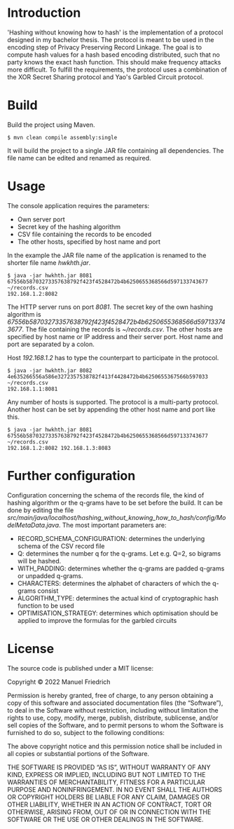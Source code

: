 Introduction
============
'Hashing without knowing how to hash' is the implementation of a protocol designed in my bachelor thesis.
The protocol is meant to be used in the encoding step of Privacy Preserving Record Linkage.
The goal is to compute hash values for a hash based encoding distributed, such that no party knows the exact hash function. This should make frequency attacks more difficult.
To fulfill the requirements, the protocol uses a combination of the XOR Secret Sharing protocol and Yao's Garbled Circuit protocol.

Build
=====
Build the project using Maven.
~~~
$ mvn clean compile assembly:single
~~~
It will build the project to a single JAR file containing all dependencies.
The file name can be edited and renamed as required.

Usage
=====
The console application requires the parameters:
- Own server port
- Secret key of the hashing algorithm
- CSV file containing the records to be encoded
- The other hosts, specified by host name and port

In the example the JAR file name of the application is renamed to the shorter file name *hwkhth.jar*.
~~~
$ java -jar hwkhth.jar 8081 67556b58703273357638792f423f4528472b4b6250655368566d597133743677 ~/records.csv
192.168.1.2:8082
~~~

The HTTP server runs on port *8081*.
The secret key of the own hashing algorithm is *67556b58703273357638792f423f4528472b4b6250655368566d597133743677*.
The file containing the records is *~/records.csv*.
The other hosts are specified by host name or IP address and their server port. Host name and port are separated by a colon.

Host *192.168.1.2* has to type the counterpart to participate in the protocol.
~~~
$ java -jar hwkhth.jar 8082 4e635266556a586e3272357538782f413f4428472b4b6250655367566b597033 ~/records.csv
192.168.1.1:8081
~~~

Any number of hosts is supported. The protocol is a multi-party protocol. Another host can be set by appending the other host name and port like this.
~~~
$ java -jar hwkhth.jar 8081 67556b58703273357638792f423f4528472b4b6250655368566d597133743677 ~/records.csv
192.168.1.2:8082 192.168.1.3:8083
~~~

Further configuration
=====================
Configuration concerning the schema of the records file, the kind of hashing algorithm or the q-grams have to be set before the build.
It can be done by editing the file *src/main/java/localhost/hashing_without_knowing_how_to_hash/config/ModelMetaData.java*.
The most important parameters are:
- RECORD_SCHEMA_CONFIGURATION: determines the underlying schema of the CSV record file
- Q: determines the number q for the q-grams. Let e.g. Q=2, so bigrams will be hashed.
- WITH_PADDING: determines whether the q-grams are padded q-grams or unpadded q-grams.
- CHARACTERS: determines the alphabet of characters of which the q-grams consist
- ALGORITHM_TYPE: determines the actual kind of cryptographic hash function to be used
- OPTIMISATION_STRATEGY: determines which optimisation should be applied to improve the formulas for the garbled circuits

License
=======
The source code is published under a MIT license:

Copyright © 2022 Manuel Friedrich

Permission is hereby granted, free of charge, to any person obtaining a copy of this software and associated documentation files (the “Software”), to deal in the Software without restriction, including without limitation the rights to use, copy, modify, merge, publish, distribute, sublicense, and/or sell copies of the Software, and to permit persons to whom the Software is furnished to do so, subject to the following conditions:

The above copyright notice and this permission notice shall be included in all copies or substantial portions of the Software.

THE SOFTWARE IS PROVIDED “AS IS”, WITHOUT WARRANTY OF ANY KIND, EXPRESS OR IMPLIED, INCLUDING BUT NOT LIMITED TO THE WARRANTIES OF MERCHANTABILITY, FITNESS FOR A PARTICULAR PURPOSE AND NONINFRINGEMENT. IN NO EVENT SHALL THE AUTHORS OR COPYRIGHT HOLDERS BE LIABLE FOR ANY CLAIM, DAMAGES OR OTHER LIABILITY, WHETHER IN AN ACTION OF CONTRACT, TORT OR OTHERWISE, ARISING FROM, OUT OF OR IN CONNECTION WITH THE SOFTWARE OR THE USE OR OTHER DEALINGS IN THE SOFTWARE.